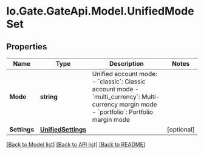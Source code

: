 
# Io.Gate.GateApi.Model.UnifiedModeSet

## Properties

Name | Type | Description | Notes
------------ | ------------- | ------------- | -------------
**Mode** | **string** | Unified account mode:  - &#x60;classic&#x60;: Classic account mode - &#x60;multi_currency&#x60;: Multi-currency margin mode - &#x60;portfolio&#x60;: Portfolio margin mode  | 
**Settings** | [**UnifiedSettings**](UnifiedSettings.md) |  | [optional] 

[[Back to Model list]](../README.md#documentation-for-models)
[[Back to API list]](../README.md#documentation-for-api-endpoints)
[[Back to README]](../README.md)
